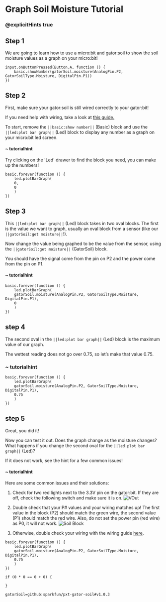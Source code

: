 # Graph Soil Moisture Tutorial
### @explicitHints true

<!-- Tutorial Link: https://makecode.microbit.org/#tutorial:46806-59054-49994-14601 -->

## Step 1

We are going to learn how to use a micro:bit and gator:soil to show the soil moisture values as a graph on your micro:bit!

```template
input.onButtonPressed(Button.A, function () {
    basic.showNumber(gatorSoil.moisture(AnalogPin.P2, GatorSoilType.Moisture, DigitalPin.P1))
})
```

## Step 2

First, make sure your gator:soil is still wired correctly to your gator:bit!

If you need help with wiring, take a look at [this guide.](https://docs.google.com/document/d/12oWXe1Icgzu3zD3qE00i4QrkLfok5Tlvc9vSgI2yB3g/edit?usp=sharing)

To start, remove the ``||basic:show number||`` (Basic) block and use the ``||led:plot bar graph||`` (Led) block to display any number as a graph on your micro:bit led screen.

#### ~ tutorialhint
Try clicking on the 'Led' drawer to find the block you need, you can make up the numbers!

```blocks
basic.forever(function () {
    led.plotBarGraph(
    0,
    0
    )
})

```

## Step 3

This ``||led:plot bar graph||`` (Led) block takes in two oval blocks. The first is the value we want to graph, usually an oval block from a sensor (like our ``||gatorSoil:get moisture||``!).

Now change the value being graphed to be the value from the sensor, using the ``||gatorSoil:get moisture||`` (GatorSoil) block.

You should have the signal come from the pin on P2 and the power come from the pin on P1.

#### ~ tutorialhint

```blocks
basic.forever(function () {
    led.plotBarGraph(
    gatorSoil.moisture(AnalogPin.P2, GatorSoilType.Moisture, DigitalPin.P1),
    0
    )
})

```   

## step 4

The second oval in the ``||led:plot bar graph||`` (Led) block is the maximum value of our graph.

The wettest reading does not go over 0.75, so let’s make that value 0.75.


### ~ tutorialhint
```blocks
basic.forever(function () {
    led.plotBarGraph(
    gatorSoil.moisture(AnalogPin.P2, GatorSoilType.Moisture, DigitalPin.P1),
    0.75
    )
})

```

## step 5
Great, you did it!

Now you can test it out. Does the graph change as the moisture changes? What happens if you change the second oval for the ``||led.plot bar graph||`` (Led)?

If it does not work, see the hint for a few common issues!

#### ~ tutorialhint
Here are some common issues and their solutions:
1. Check for two red lights next to the 3.3V pin on the gator:bit. If they are off, check the following switch and make sure it is on.
![VOut](https://github.com/schoolwidelabs/sensor-immersion-general/blob/master/images/VOUT_Switch.jpg?raw=true)

2. Double check that your P# values and your wiring matches up! The first value in the block (P2) should match the green wire, the second value (P1) should match the red wire. Also, do not set the power pin (red wire) as P0, it will not work.
![Soil Block](https://github.com/schoolwidelabs/sensor-immersion-general/blob/master/images/gatorsoil_get_block.PNG?raw=true)

3. Otherwise, double check your wiring with the wiring guide [here](https://docs.google.com/document/d/12oWXe1Icgzu3zD3qE00i4QrkLfok5Tlvc9vSgI2yB3g/edit?usp=sharing).



```ghost
basic.forever(function () {
    led.plotBarGraph(
    gatorSoil.moisture(AnalogPin.P2, GatorSoilType.Moisture, DigitalPin.P1),
    0.75
    )
})

if (0 * 0 == 0 + 0) {

}

```

```package
gatorSoil=github:sparkfun/pxt-gator-soil#v1.0.3
```
